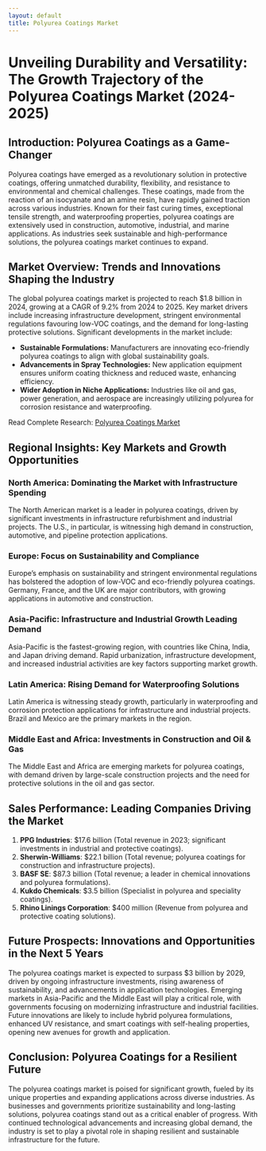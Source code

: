 ```yaml
---
layout: default
title: Polyurea Coatings Market
---
```

# **Unveiling Durability and Versatility: The Growth Trajectory of the Polyurea Coatings Market (2024-2025)**

## **Introduction: Polyurea Coatings as a Game-Changer**
Polyurea coatings have emerged as a revolutionary solution in protective coatings, offering unmatched durability, flexibility, and resistance to environmental and chemical challenges. These coatings, made from the reaction of an isocyanate and an amine resin, have rapidly gained traction across various industries. Known for their fast curing times, exceptional tensile strength, and waterproofing properties, polyurea coatings are extensively used in construction, automotive, industrial, and marine applications. As industries seek sustainable and high-performance solutions, the polyurea coatings market continues to expand.

## **Market Overview: Trends and Innovations Shaping the Industry**
The global polyurea coatings market is projected to reach $1.8 billion in 2024, growing at a CAGR of 9.2% from 2024 to 2025. Key market drivers include increasing infrastructure development, stringent environmental regulations favouring low-VOC coatings, and the demand for long-lasting protective solutions. Significant developments in the market include:

- **Sustainable Formulations:** Manufacturers are innovating eco-friendly polyurea coatings to align with global sustainability goals.
- **Advancements in Spray Technologies:** New application equipment ensures uniform coating thickness and reduced waste, enhancing efficiency.
- **Wider Adoption in Niche Applications:** Industries like oil and gas, power generation, and aerospace are increasingly utilizing polyurea for corrosion resistance and waterproofing.

Read Complete Research: [Polyurea Coatings Market](https://www.reportprime.com/polyurea-coatings-r2882)

## **Regional Insights: Key Markets and Growth Opportunities**

### **North America: Dominating the Market with Infrastructure Spending**
The North American market is a leader in polyurea coatings, driven by significant investments in infrastructure refurbishment and industrial projects. The U.S., in particular, is witnessing high demand in construction, automotive, and pipeline protection applications.

### **Europe: Focus on Sustainability and Compliance**
Europe’s emphasis on sustainability and stringent environmental regulations has bolstered the adoption of low-VOC and eco-friendly polyurea coatings. Germany, France, and the UK are major contributors, with growing applications in automotive and construction.

### **Asia-Pacific: Infrastructure and Industrial Growth Leading Demand**
Asia-Pacific is the fastest-growing region, with countries like China, India, and Japan driving demand. Rapid urbanization, infrastructure development, and increased industrial activities are key factors supporting market growth.

### **Latin America: Rising Demand for Waterproofing Solutions**
Latin America is witnessing steady growth, particularly in waterproofing and corrosion protection applications for infrastructure and industrial projects. Brazil and Mexico are the primary markets in the region.

### **Middle East and Africa: Investments in Construction and Oil & Gas**
The Middle East and Africa are emerging markets for polyurea coatings, with demand driven by large-scale construction projects and the need for protective solutions in the oil and gas sector.

## **Sales Performance: Leading Companies Driving the Market**
1. **PPG Industries**: $17.6 billion (Total revenue in 2023; significant investments in industrial and protective coatings).
2. **Sherwin-Williams**: $22.1 billion (Total revenue; polyurea coatings for construction and infrastructure projects).
3. **BASF SE**: $87.3 billion (Total revenue; a leader in chemical innovations and polyurea formulations).
4. **Kukdo Chemicals**: $3.5 billion (Specialist in polyurea and speciality coatings).
5. **Rhino Linings Corporation**: $400 million (Revenue from polyurea and protective coating solutions).

## **Future Prospects: Innovations and Opportunities in the Next 5 Years**
The polyurea coatings market is expected to surpass $3 billion by 2029, driven by ongoing infrastructure investments, rising awareness of sustainability, and advancements in application technologies. Emerging markets in Asia-Pacific and the Middle East will play a critical role, with governments focusing on modernizing infrastructure and industrial facilities. Future innovations are likely to include hybrid polyurea formulations, enhanced UV resistance, and smart coatings with self-healing properties, opening new avenues for growth and application.

## **Conclusion: Polyurea Coatings for a Resilient Future**
The polyurea coatings market is poised for significant growth, fueled by its unique properties and expanding applications across diverse industries. As businesses and governments prioritize sustainability and long-lasting solutions, polyurea coatings stand out as a critical enabler of progress. With continued technological advancements and increasing global demand, the industry is set to play a pivotal role in shaping resilient and sustainable infrastructure for the future.

